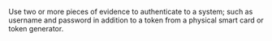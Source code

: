 Use two or more pieces of evidence to authenticate to a system; such as username and password in addition to a token from a physical smart card or token generator.